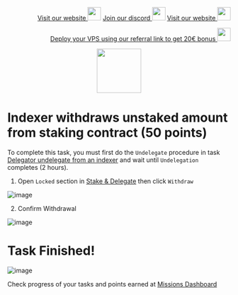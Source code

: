 <p style="font-size:14px" align="right">
<a href="https://kjnodes.com/" target="_blank">Visit our website <img src="https://user-images.githubusercontent.com/50621007/168689709-7e537ca6-b6b8-4adc-9bd0-186ea4ea4aed.png" width="30"/></a>
<a href="https://discord.gg/EY35ZzXY" target="_blank">Join our discord <img src="https://user-images.githubusercontent.com/50621007/176236430-53b0f4de-41ff-41f7-92a1-4233890a90c8.png" width="30"/></a>
<a href="https://kjnodes.com/" target="_blank">Visit our website <img src="https://user-images.githubusercontent.com/50621007/168689709-7e537ca6-b6b8-4adc-9bd0-186ea4ea4aed.png" width="30"/></a>
</p>

<p style="font-size:14px" align="right">
<a href="https://hetzner.cloud/?ref=y8pQKS2nNy7i" target="_blank">Deploy your VPS using our referral link to get 20€ bonus <img src="https://user-images.githubusercontent.com/50621007/174612278-11716b2a-d662-487e-8085-3686278dd869.png" width="30"/></a>
</p>

<p align="center">
  <img height="100" height="auto" src="https://user-images.githubusercontent.com/50621007/177323789-e6be59ae-0dfa-4e86-b3a8-028a4f0c465c.png">
</p>

# Indexer withdraws unstaked amount from staking contract (50 points)

To complete this task, you must first do the `Undelegate` procedure in task [Delegator undelegate from an indexer](https://github.com/kj89/testnet_manuals/blob/main/subquery/tasks/Delegator_undelegatefrom_an_indexer.md) and wait until `Undelegation` completes (2 hours).

1. Open `Locked` section in [Stake & Delegate](https://frontier.subquery.network/staking/my-profile/locked) then click `Withdraw`

![image](https://user-images.githubusercontent.com/50621007/177406644-6b8a5094-48f8-4abb-bfa9-620105150c74.png)

2. Confirm Withdrawal

![image](https://user-images.githubusercontent.com/50621007/177407054-b3e6afff-7b3e-4583-b0e7-4369452081da.png)

# Task Finished!

![image](https://user-images.githubusercontent.com/50621007/177406685-f2e60e17-8297-42fe-9954-492acd4886a1.png)

Check progress of your tasks and points earned at [Missions Dashboard](https://frontier.subquery.network/missions/my-missions)
